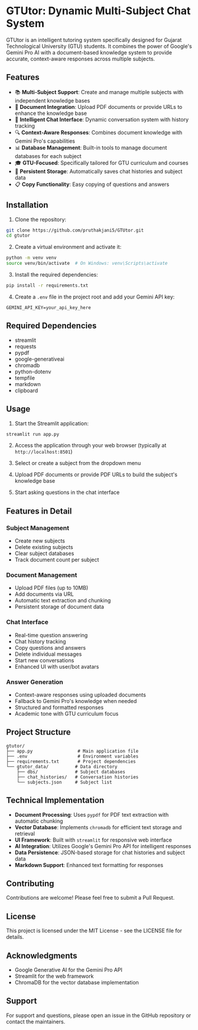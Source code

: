 # GTUtor: Dynamic Multi-Subject Chat System

GTUtor is an intelligent tutoring system specifically designed for Gujarat Technological University (GTU) students. It combines the power of Google's Gemini Pro AI with a document-based knowledge system to provide accurate, context-aware responses across multiple subjects.

## Features

- 📚 **Multi-Subject Support**: Create and manage multiple subjects with independent knowledge bases
- 📑 **Document Integration**: Upload PDF documents or provide URLs to enhance the knowledge base
- 💬 **Intelligent Chat Interface**: Dynamic conversation system with history tracking
- 🔍 **Context-Aware Responses**: Combines document knowledge with Gemini Pro's capabilities
- 📊 **Database Management**: Built-in tools to manage document databases for each subject
- 🎓 **GTU-Focused**: Specifically tailored for GTU curriculum and courses
- 💾 **Persistent Storage**: Automatically saves chat histories and subject data
- 📋 **Copy Functionality**: Easy copying of questions and answers

## Installation

1. Clone the repository:
```bash
git clone https://github.com/pruthakjani5/GTUtor.git
cd gtutor
```

2. Create a virtual environment and activate it:
```bash
python -m venv venv
source venv/bin/activate  # On Windows: venv\Scripts\activate
```

3. Install the required dependencies:
```bash
pip install -r requirements.txt
```

4. Create a `.env` file in the project root and add your Gemini API key:
```
GEMINI_API_KEY=your_api_key_here
```

## Required Dependencies

- streamlit
- requests
- pypdf
- google-generativeai
- chromadb
- python-dotenv
- tempfile
- markdown
- clipboard

## Usage

1. Start the Streamlit application:
```bash
streamlit run app.py
```

2. Access the application through your web browser (typically at `http://localhost:8501`)

3. Select or create a subject from the dropdown menu

4. Upload PDF documents or provide PDF URLs to build the subject's knowledge base

5. Start asking questions in the chat interface

## Features in Detail

### Subject Management
- Create new subjects
- Delete existing subjects
- Clear subject databases
- Track document count per subject

### Document Management
- Upload PDF files (up to 10MB)
- Add documents via URL
- Automatic text extraction and chunking
- Persistent storage of document data

### Chat Interface
- Real-time question answering
- Chat history tracking
- Copy questions and answers
- Delete individual messages
- Start new conversations
- Enhanced UI with user/bot avatars

### Answer Generation
- Context-aware responses using uploaded documents
- Fallback to Gemini Pro's knowledge when needed
- Structured and formatted responses
- Academic tone with GTU curriculum focus

## Project Structure

```
gtutor/
├── app.py                 # Main application file
├── .env                   # Environment variables
├── requirements.txt       # Project dependencies
└── gtutor_data/          # Data directory
    ├── dbs/              # Subject databases
    ├── chat_histories/   # Conversation histories
    └── subjects.json     # Subject list
```

## Technical Implementation

- **Document Processing**: Uses `pypdf` for PDF text extraction with automatic chunking
- **Vector Database**: Implements `chromadb` for efficient text storage and retrieval
- **UI Framework**: Built with `streamlit` for responsive web interface
- **AI Integration**: Utilizes Google's Gemini Pro API for intelligent responses
- **Data Persistence**: JSON-based storage for chat histories and subject data
- **Markdown Support**: Enhanced text formatting for responses

## Contributing

Contributions are welcome! Please feel free to submit a Pull Request.

## License

This project is licensed under the MIT License - see the LICENSE file for details.

## Acknowledgments

- Google Generative AI for the Gemini Pro API
- Streamlit for the web framework
- ChromaDB for the vector database implementation

## Support

For support and questions, please open an issue in the GitHub repository or contact the maintainers.
